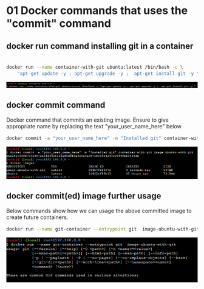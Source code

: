 
# 01  Docker commands that uses the  "commit" command

## docker run command installing git in a container

``` sh

docker run --name container-with-git ubuntu:latest /bin/bash -c \
    "apt-get update -y ; apt-get upgrade -y ;  apt-get install git -y "

```

![docker run with git install](./images/02-01-containers-with-git-install.PNG)

## docker commit command

Docker command that commits an existing image. Ensure to give appropriate name by replacing the text "your_user_name_here" below

``` sh
docker commit -a "your_user_name_here" -m "Installed git" container-with-git image-ubuntu-with-git
```

![docker commit of an existing container](./images/02-02-containerswith-git-commit.PNG)

## docker commit(ed) image further usage

Below commands show how we can usage the above committed image to create future containers.

``` sh
docker run --name git-container --entrypoint git  image-ubuntu-with-git  

```

![docker container output from commited image](./images/02-03-container-git-output.PNG)
